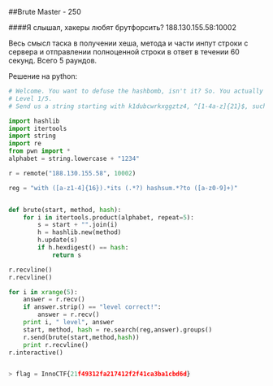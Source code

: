##Brute Master - 250

####Я слышал, хакеры любят брутфорсить? 188.130.155.58:10002

Весь смысл таска в получении хеша, метода и части инпут строки с сервера и отправлении полноценной строки в ответ в течении 60 секунд. Всего 5 раундов.

Решение на python:

```python
# Welcome. You want to defuse the hashbomb, isn't it? So. You actually have to defuse 5 bombs. Are you ready?
# Level 1/5.
# Send us a string starting with k1dubcwrkxggztz4, ^[1-4a-z]{21}$, such that its sha1 hashsum equals to a4e422d35557b7d1d2bb6425acf1d98ee0d9b3d9. And... you have 60 seconds.

import hashlib
import itertools
import string
import re
from pwn import *
alphabet = string.lowercase + "1234"

r = remote("188.130.155.58", 10002)

reg = "with ([a-z1-4]{16}).*its (.*?) hashsum.*?to ([a-z0-9]+)"


def brute(start, method, hash):
    for i in itertools.product(alphabet, repeat=5):
        s = start + "".join(i)
        h = hashlib.new(method)
        h.update(s)
        if h.hexdigest() == hash:
            return s

r.recvline()
r.recvline()

for i in xrange(5):
    answer = r.recv()
    if answer.strip() == "level correct!":
        answer = r.recv()
    print i, " level", answer
    start, method, hash = re.search(reg,answer).groups()
    r.send(brute(start,method,hash))
    print r.recvline()
r.interactive()


> flag = InnoCTF{21f49312fa217412f2f41ca3ba1cbd6d}
